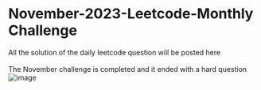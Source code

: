 # November-2023-Leetcode-Monthly Challenge
All the solution of the daily leetcode question will be posted here
<br/>
<br/>
The November challenge is completed
and it ended with a hard question
<br/>
![image](https://github.com/sabircodes/November-2023-Leetcode-POTD/assets/93681489/c643cc04-e611-47cc-9083-d16e7663c406)

